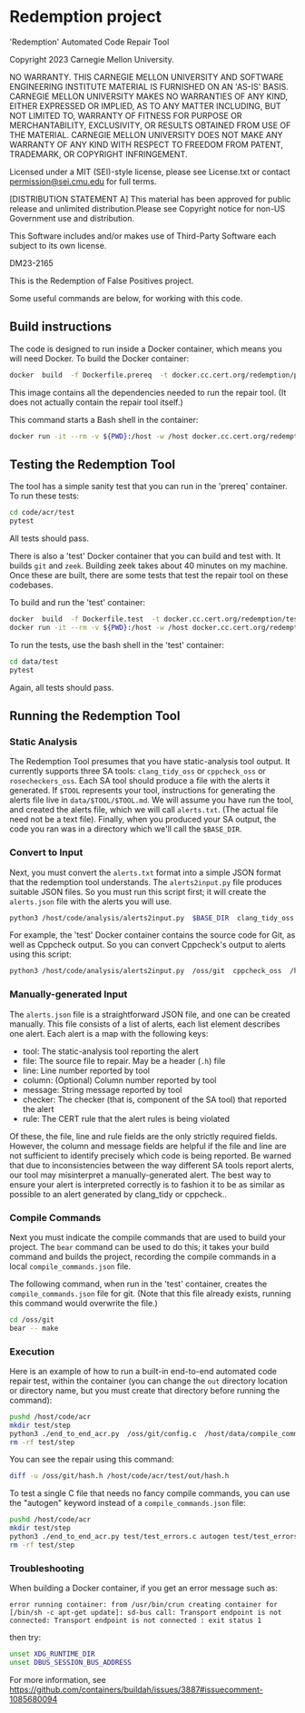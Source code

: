 # Redemption project

<legal>  
'Redemption' Automated Code Repair Tool

Copyright 2023 Carnegie Mellon University.

NO WARRANTY. THIS CARNEGIE MELLON UNIVERSITY AND SOFTWARE ENGINEERING
INSTITUTE MATERIAL IS FURNISHED ON AN 'AS-IS' BASIS. CARNEGIE MELLON
UNIVERSITY MAKES NO WARRANTIES OF ANY KIND, EITHER EXPRESSED OR IMPLIED,
AS TO ANY MATTER INCLUDING, BUT NOT LIMITED TO, WARRANTY OF FITNESS FOR
PURPOSE OR MERCHANTABILITY, EXCLUSIVITY, OR RESULTS OBTAINED FROM USE OF
THE MATERIAL. CARNEGIE MELLON UNIVERSITY DOES NOT MAKE ANY WARRANTY OF ANY
KIND WITH RESPECT TO FREEDOM FROM PATENT, TRADEMARK, OR COPYRIGHT
INFRINGEMENT.

Licensed under a MIT (SEI)-style license, please see License.txt or
contact permission@sei.cmu.edu for full terms.

[DISTRIBUTION STATEMENT A] This material has been approved for public
release and unlimited distribution.Please see Copyright notice for
non-US Government use and distribution.

This Software includes and/or makes use of Third-Party Software each
subject to its own license.

DM23-2165
</legal>

This is the Redemption of False Positives project.

Some useful commands are below, for working with this code.

## Build instructions

The code is designed to run inside a Docker container, which means you will need Docker. To build the Docker container:

```sh
docker  build  -f Dockerfile.prereq  -t docker.cc.cert.org/redemption/prereq  .
```

This image contains all the dependencies needed to run the repair tool. (It does not actually contain the repair tool itself.)

This command starts a Bash shell in the container:

```sh
docker run -it --rm -v ${PWD}:/host -w /host docker.cc.cert.org/redemption/prereq  bash
```

## Testing the Redemption Tool

The tool has a simple sanity test that you can run in the 'prereq' container. To run these tests:

```sh
cd code/acr/test
pytest
```

All tests should pass.

There is also a 'test' Docker container that you can build and test with. It builds `git` and `zeek`. Building zeek takes about 40 minutes on my machine. Once these are built, there are some tests that test the repair tool on these codebases.

To build and run the 'test' container:

```sh
docker  build  -f Dockerfile.test  -t docker.cc.cert.org/redemption/test  .
docker run -it --rm -v ${PWD}:/host -w /host docker.cc.cert.org/redemption/test  bash
```

To run the tests, use the bash shell in the 'test' container:

```sh
cd data/test
pytest
```

Again, all tests should pass.

## Running the Redemption Tool

### Static Analysis

The Redemption Tool presumes that you have static-analysis tool output.  It currently supports three SA tools:  `clang_tidy_oss` or `cppcheck_oss` or `rosecheckers_oss`. Each SA tool should produce a file with the alerts it generated. If `$TOOL` represents your tool, instructions for generating the alerts file live in `data/$TOOL/$TOOL.md`.  We will assume you have run the tool, and created the alerts file, which we will call `alerts.txt`. (The actual file need not be a text file).  Finally, when you produced your SA output, the code you ran was in a directory which we'll call the `$BASE_DIR`.

### Convert to Input

Next, you must convert the `alerts.txt` format into a simple JSON format that the redemption tool understands. The `alerts2input.py` file produces suitable JSON files. So you must run this script first; it will create the `alerts.json` file with the alerts you will use.

``` sh
python3 /host/code/analysis/alerts2input.py  $BASE_DIR  clang_tidy_oss  alerts.txt  alerts.json
```

For example, the 'test' Docker container contains the source code for Git, as well as Cppcheck output.  So you can convert Cppcheck's output to alerts using this script:

``` sh
python3 /host/code/analysis/alerts2input.py  /oss/git  cppcheck_oss  /host/data/cppcheck/git/cppcheck.xml  ./alerts.json
```

### Manually-generated Input

The `alerts.json` file is a straightforward JSON file, and one can be created manually. This file consists of a list of alerts, each list element describes one alert. Each alert is a map with the following keys:

 * tool: The static-analysis tool reporting the alert
 * file: The source file to repair. May be a header (`.h`) file
 * line: Line number reported by tool
 * column: (Optional) Column number reported by tool
 * message: String message reported by tool
 * checker: The checker (that is, component of the SA tool) that reported the alert
 * rule: The CERT rule that the alert rules is being violated
 
Of these, the file, line and rule fields are the only strictly required fields. However, the column and message fields are helpful if the file and line are not sufficient to identify precisely which code is being reported.   Be warned that due to inconsistencies between the way different SA tools report alerts, our tool may misinterpret a manually-generated alert. The best way to ensure your alert is interpreted correctly is to fashion it to be as similar as possible to an alert generated by clang_tidy or cppcheck..

### Compile Commands

Next you must indicate the compile commands that are used to build your project. The `bear` command can be used to do this; it takes your build command and builds the project, recording the compile commands in a local `compile_commands.json` file.

The following command, when run in the 'test' container, creates the `compile_commands.json` file for git. (Note that this file already exists, running this command would overwrite the file.)

``` sh
cd /oss/git
bear -- make
```

### Execution

Here is an example of how to run a built-in end-to-end automated code repair test, within the container (you can change the `out` directory location or directory name, but you must create that directory before running the command):

```sh
pushd /host/code/acr
mkdir test/step
python3 ./end_to_end_acr.py  /oss/git/config.c  /host/data/compile_commands.git.json  /host/data/test/sample.alerts.json    --step-dir test/step  --repaired-src test/out --base-dir /oss/git --single-file false
rm -rf test/step
```

You can see the repair using this command:

```sh
diff -u /oss/git/hash.h /host/code/acr/test/out/hash.h
```


To test a single C file that needs no fancy compile commands, you can use the "autogen" keyword instead of a `compile_commands.json` file:

```sh
pushd /host/code/acr
mkdir test/step
python3 ./end_to_end_acr.py test/test_errors.c autogen test/test_errors.alerts.json  --base-dir test --step-dir test/step --repaired-src  test/out
rm -rf test/step
```

### Troubleshooting

When building a Docker container, if you get an error message such as:

    error running container: from /usr/bin/crun creating container for [/bin/sh -c apt-get update]: sd-bus call: Transport endpoint is not connected: Transport endpoint is not connected : exit status 1
    
then try:

```sh
unset XDG_RUNTIME_DIR
unset DBUS_SESSION_BUS_ADDRESS
```

For more information, see https://github.com/containers/buildah/issues/3887#issuecomment-1085680094
